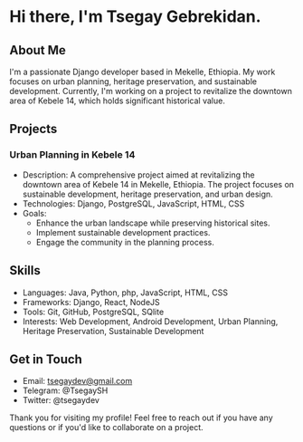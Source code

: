 # Hi there, I'm Tsegay Gebrekidan.

## About Me
I'm a passionate Django developer based in Mekelle, Ethiopia. My work focuses on urban planning, heritage preservation, and sustainable development. Currently, I'm working on a project to revitalize the downtown area of Kebele 14, which holds significant historical value.

## Projects
### Urban Planning in Kebele 14
- Description: A comprehensive project aimed at revitalizing the downtown area of Kebele 14 in Mekelle, Ethiopia. The project focuses on sustainable development, heritage preservation, and urban design.
- Technologies: Django, PostgreSQL, JavaScript, HTML, CSS
- Goals:
  - Enhance the urban landscape while preserving historical sites.
  - Implement sustainable development practices.
  - Engage the community in the planning process.

## Skills
- Languages: Java, Python, php, JavaScript, HTML, CSS
- Frameworks: Django, React, NodeJS
- Tools: Git, GitHub, PostgreSQL, SQlite
- Interests: Web Development, Android Development, Urban Planning, Heritage Preservation, Sustainable Development

## Get in Touch
- Email: tsegaydev@gmail.com
- Telegram: @TsegaySH
- Twitter: @tsegaydev

Thank you for visiting my profile! Feel free to reach out if you have any questions or if you'd like to collaborate on a project.
